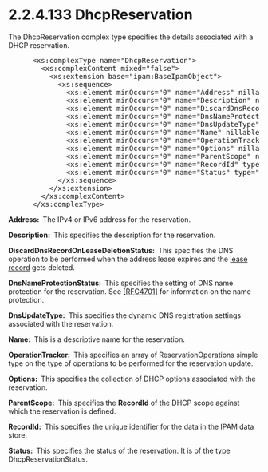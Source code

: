 <html dir="LTR" xmlns:mshelp="http://msdn.microsoft.com/mshelp" xmlns:ddue="http://ddue.schemas.microsoft.com/authoring/2003/5" xmlns:xlink="http://www.w3.org/1999/xlink" xmlns:tool="http://www.microsoft.com/tooltip">
 <body>
 <div id="header">
 <h1 class="heading">2.2.4.133 DhcpReservation</h1>
 </div>
 <div id="mainSection">
 <div id="mainBody">
 <div id="allHistory" class="saveHistory"></div>
 <div id="sectionSection0" class="section" name="collapseableSection">
 

<p>The DhcpReservation complex type specifies the details
associated with a DHCP reservation.</p>

<dl>
<dd>
<div><pre> &lt;xs:complexType name=&quot;DhcpReservation&quot;&gt;
   &lt;xs:complexContent mixed=&quot;false&quot;&gt;
     &lt;xs:extension base=&quot;ipam:BaseIpamObject&quot;&gt;
       &lt;xs:sequence&gt;
         &lt;xs:element minOccurs=&quot;0&quot; name=&quot;Address&quot; nillable=&quot;true&quot; type=&quot;sysnet:IPAddress&quot; /&gt;
         &lt;xs:element minOccurs=&quot;0&quot; name=&quot;Description&quot; nillable=&quot;true&quot; type=&quot;xsd:string&quot; /&gt;
         &lt;xs:element minOccurs=&quot;0&quot; name=&quot;DiscardDnsRecordOnLeaseDeletionStatus&quot; type=&quot;ipam:DhcpDiscardDnsRecordOnLeaseDeletionStatus&quot; /&gt;
         &lt;xs:element minOccurs=&quot;0&quot; name=&quot;DnsNameProtectionStatus&quot; type=&quot;ipam:DhcpDnsNameProtectionStatus&quot; /&gt;
         &lt;xs:element minOccurs=&quot;0&quot; name=&quot;DnsUpdateType&quot; type=&quot;ipam:DhcpDnsUpdateType&quot; /&gt;
         &lt;xs:element minOccurs=&quot;0&quot; name=&quot;Name&quot; nillable=&quot;true&quot; type=&quot;xsd:string&quot; /&gt;
         &lt;xs:element minOccurs=&quot;0&quot; name=&quot;OperationTracker&quot; nillable=&quot;true&quot; type=&quot;ipam:ArrayOfReservationOperations&quot; /&gt;
         &lt;xs:element minOccurs=&quot;0&quot; name=&quot;Options&quot; nillable=&quot;true&quot; type=&quot;ipam:DhcpOptionCollection&quot; /&gt;
         &lt;xs:element minOccurs=&quot;0&quot; name=&quot;ParentScope&quot; nillable=&quot;true&quot; type=&quot;ipam:DhcpScope&quot; /&gt;
         &lt;xs:element minOccurs=&quot;0&quot; name=&quot;RecordId&quot; type=&quot;xsd:long&quot; /&gt;
         &lt;xs:element minOccurs=&quot;0&quot; name=&quot;Status&quot; type=&quot;ipam:DhcpReservationStatus&quot; /&gt;
       &lt;/xs:sequence&gt;
     &lt;/xs:extension&gt;
   &lt;/xs:complexContent&gt;
 &lt;/xs:complexType&gt;
</pre></div>
</dd></dl>

<p><b>Address: </b> The IPv4 or IPv6 address for the
reservation.</p>

<p><b>Description: </b> This specifies the description
for the reservation.</p>

<p><b>DiscardDnsRecordOnLeaseDeletionStatus: </b> This
specifies the DNS operation to be performed when the address lease expires and
the <a href="21b4a631-8f28-420f-822f-c5f879d5046e.md#gt_e6d76b31-2852-4bd5-8fbb-8e82a3cedb29">lease record</a> gets
deleted.</p>

<p><b>DnsNameProtectionStatus: </b> This specifies the
setting of DNS name protection for the reservation. See <a href="https://go.microsoft.com/fwlink/?LinkId=125431">[RFC4701]</a> for
information on the name protection.</p>

<p><b>DnsUpdateType: </b> This specifies the dynamic DNS
registration settings associated with the reservation. </p>

<p><b>Name: </b> This is a descriptive name for the
reservation.</p>

<p><b>OperationTracker: </b> This specifies an array of
ReservationOperations simple type on the type of operations to be performed for
the reservation update. </p>

<p><b>Options: </b> This specifies the collection of
DHCP options associated with the reservation.</p>

<p><b>ParentScope: </b> This specifies the <b>RecordId</b>
of the DHCP scope against which the reservation is defined.</p>

<p><b>RecordId: </b> This specifies the unique
identifier for the data in the IPAM data store.</p>

<p><b>Status: </b> This specifies the status of the
reservation. It is of the type DhcpReservationStatus. </p>


 </div>
 </div>
 </div>
 </body>
</html>
